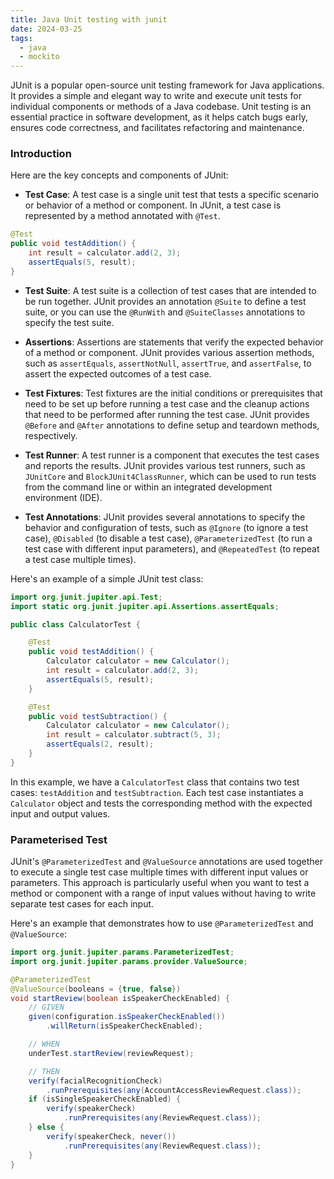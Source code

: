 ```yaml
---
title: Java Unit testing with junit
date: 2024-03-25
tags:
  - java
  - mockito
---
```

JUnit is a popular open-source unit testing framework for Java applications. It provides a simple and elegant way to write and execute unit tests for individual components or methods of a Java codebase. Unit testing is an essential practice in software development, as it helps catch bugs early, ensures code correctness, and facilitates refactoring and maintenance.


### Introduction
Here are the key concepts and components of JUnit:

- **Test Case**: A test case is a single unit test that tests a specific scenario or behavior of a method or component. In JUnit, a test case is represented by a method annotated with `@Test`.

```java
@Test
public void testAddition() {
    int result = calculator.add(2, 3);
    assertEquals(5, result);
}
```

- **Test Suite**: A test suite is a collection of test cases that are intended to be run together. JUnit provides an annotation `@Suite` to define a test suite, or you can use the `@RunWith` and `@SuiteClasses` annotations to specify the test suite.

- **Assertions**: Assertions are statements that verify the expected behavior of a method or component. JUnit provides various assertion methods, such as `assertEquals`, `assertNotNull`, `assertTrue`, and `assertFalse`, to assert the expected outcomes of a test case.

- **Test Fixtures**: Test fixtures are the initial conditions or prerequisites that need to be set up before running a test case and the cleanup actions that need to be performed after running the test case. JUnit provides `@Before` and `@After` annotations to define setup and teardown methods, respectively.

- **Test Runner**: A test runner is a component that executes the test cases and reports the results. JUnit provides various test runners, such as `JUnitCore` and `BlockJUnit4ClassRunner`, which can be used to run tests from the command line or within an integrated development environment (IDE).

- **Test Annotations**: JUnit provides several annotations to specify the behavior and configuration of tests, such as `@Ignore` (to ignore a test case), `@Disabled` (to disable a test case), `@ParameterizedTest` (to run a test case with different input parameters), and `@RepeatedTest` (to repeat a test case multiple times).

Here's an example of a simple JUnit test class:

```java
import org.junit.jupiter.api.Test;
import static org.junit.jupiter.api.Assertions.assertEquals;

public class CalculatorTest {

    @Test
    public void testAddition() {
        Calculator calculator = new Calculator();
        int result = calculator.add(2, 3);
        assertEquals(5, result);
    }

    @Test
    public void testSubtraction() {
        Calculator calculator = new Calculator();
        int result = calculator.subtract(5, 3);
        assertEquals(2, result);
    }
}
```

In this example, we have a `CalculatorTest` class that contains two test cases: `testAddition` and `testSubtraction`. Each test case instantiates a `Calculator` object and tests the corresponding method with the expected input and output values.

### Parameterised Test
JUnit's `@ParameterizedTest` and `@ValueSource` annotations are used together to execute a single test case multiple times with different input values or parameters. This approach is particularly useful when you want to test a method or component with a range of input values without having to write separate test cases for each input.

Here's an example that demonstrates how to use `@ParameterizedTest` and `@ValueSource`:
```java
import org.junit.jupiter.params.ParameterizedTest;
import org.junit.jupiter.params.provider.ValueSource;

@ParameterizedTest
@ValueSource(booleans = {true, false})
void startReview(boolean isSpeakerCheckEnabled) {
    // GIVEN
    given(configuration.isSpeakerCheckEnabled())
	    .willReturn(isSpeakerCheckEnabled);

    // WHEN
    underTest.startReview(reviewRequest);

    // THEN
    verify(facialRecognitionCheck)
	    .runPrerequisites(any(AccountAccessReviewRequest.class));
    if (isSingleSpeakerCheckEnabled) {
        verify(speakerCheck)
	        .runPrerequisites(any(ReviewRequest.class));
    } else {
        verify(speakerCheck, never())
	        .runPrerequisites(any(ReviewRequest.class));
    }
}
```